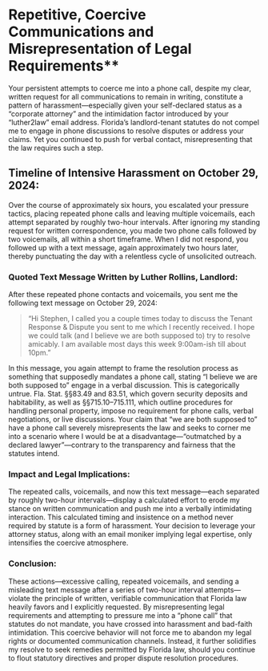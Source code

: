 # Repetitive, Coercive Communications and Misrepresentation of Legal Requirements**

Your persistent attempts to coerce me into a phone call, despite my clear, written request for all communications to remain in writing, constitute a pattern of harassment—especially given your self-declared status as a “corporate attorney” and the intimidation factor introduced by your “luther2law” email address. Florida’s landlord-tenant statutes do not compel me to engage in phone discussions to resolve disputes or address your claims. Yet you continued to push for verbal contact, misrepresenting that the law requires such a step.

## Timeline of Intensive Harassment on October 29, 2024:

Over the course of approximately six hours, you escalated your pressure tactics, placing repeated phone calls and leaving multiple voicemails, each attempt separated by roughly two-hour intervals. After ignoring my standing request for written correspondence, you made two phone calls followed by two voicemails, all within a short timeframe. When I did not respond, you followed up with a text message, again approximately two hours later, thereby punctuating the day with a relentless cycle of unsolicited outreach.

### Quoted Text Message Written by Luther Rollins, Landlord:

After these repeated phone contacts and voicemails, you sent me the following text message on October 29, 2024:

> 	“Hi Stephen, I called you a couple times today to discuss the Tenant Response & Dispute you sent to me which I recently received. I hope we could talk (and I believe we are both supposed to) try to resolve amicably. I am available most days this week 9:00am-ish till about 10pm.”

In this message, you again attempt to frame the resolution process as something that supposedly mandates a phone call, stating “I believe we are both supposed to” engage in a verbal discussion. This is categorically untrue. Fla. Stat. §§83.49 and 83.51, which govern security deposits and habitability, as well as §§715.10–715.111, which outline procedures for handling personal property, impose no requirement for phone calls, verbal negotiations, or live discussions. Your claim that “we are both supposed to” have a phone call severely misrepresents the law and seeks to corner me into a scenario where I would be at a disadvantage—“outmatched by a declared lawyer”—contrary to the transparency and fairness that the statutes intend.

### Impact and Legal Implications:
The repeated calls, voicemails, and now this text message—each separated by roughly two-hour intervals—display a calculated effort to erode my stance on written communication and push me into a verbally intimidating interaction. This calculated timing and insistence on a method never required by statute is a form of harassment. Your decision to leverage your attorney status, along with an email moniker implying legal expertise, only intensifies the coercive atmosphere.

### Conclusion:
These actions—excessive calling, repeated voicemails, and sending a misleading text message after a series of two-hour interval attempts—violate the principle of written, verifiable communication that Florida law heavily favors and I explicitly requested. By misrepresenting legal requirements and attempting to pressure me into a “phone call” that statutes do not mandate, you have crossed into harassment and bad-faith intimidation. This coercive behavior will not force me to abandon my legal rights or documented communication channels. Instead, it further solidifies my resolve to seek remedies permitted by Florida law, should you continue to flout statutory directives and proper dispute resolution procedures.